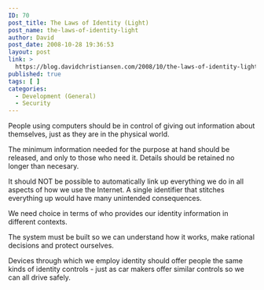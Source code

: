 ```yaml
---
ID: 70
post_title: The Laws of Identity (Light)
post_name: the-laws-of-identity-light
author: David
post_date: 2008-10-28 19:36:53
layout: post
link: >
  https://blog.davidchristiansen.com/2008/10/the-laws-of-identity-light/
published: true
tags: [ ]
categories:
  - Development (General)
  - Security
---
```

<p>People using computers should be in control of giving out information about themselves, just as they are in the physical world.</p>  <p>The minimum information needed for the purpose at hand should be released, and only to those who need it. Details should be retained no longer than necesary.</p>  <p>It should NOT be possible to automatically link up everything we do in all aspects of how we use the Internet. A single identifier that stitches everything up would have many unintended consequences.</p>  <p>We need choice in terms of who provides our identity information in different contexts.</p>  <p>The system must be built so we can understand how it works, make rational decisions and protect ourselves.</p>  <p>Devices through which we employ identity should offer people the same kinds of identity controls - just as car makers offer similar controls so we can all drive safely.</p>
